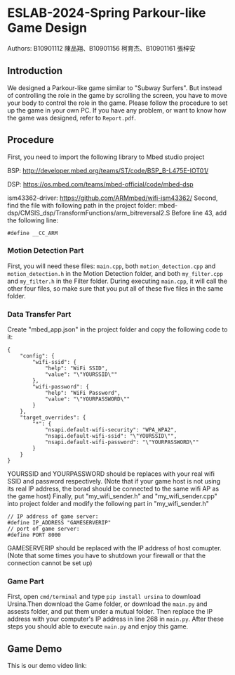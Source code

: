 # ESLAB-2024-Spring Parkour-like Game Design
Authors: B10901112 陳品翔、B10901156 柯育杰、B10901161 張梓安  

## Introduction
We designed a Parkour-like game similar to "Subway Surfers". But instead of controlling the role in the game by scrolling the screen, you have to move your body to control the role in the game. Please follow the procedure to set up the game in your own PC. If you have any problem, or want to know how the game was designed, refer to ``Report.pdf``.  

## Procedure
First, you need to import the following library to Mbed studio project

BSP: http://developer.mbed.org/teams/ST/code/BSP_B-L475E-IOT01/

DSP: https://os.mbed.com/teams/mbed-official/code/mbed-dsp

ism43362-driver: https://github.com/ARMmbed/wifi-ism43362/
Second, find the file with following path in the project folder:
mbed-dsp/CMSIS_dsp/TransformFunctions/arm_bitreversal2.S
Before line 43, add the following line:
```
#define __CC_ARM
```
### Motion Detection Part
First, you will need these files: ``main.cpp``, both ``motion_detection.cpp`` and ``motion_detection.h`` in the Motion Detection folder, and both ``my_filter.cpp`` and ``my_filter.h`` in the Filter folder. During executing ``main.cpp``, it will call the other four files, so make sure that you put all of these five files in the same folder.  

### Data Transfer Part
Create "mbed_app.json" in the project folder and copy the following code to it:
```
{
    "config": {
        "wifi-ssid": {
            "help": "WiFi SSID",
            "value": "\"YOURSSID\""
        },
        "wifi-password": {
            "help": "WiFi Password",
            "value": "\"YOURPASSWORD\""
        }
    },
    "target_overrides": {
        "*": {
            "nsapi.default-wifi-security": "WPA_WPA2",
            "nsapi.default-wifi-ssid": "\"YOURSSID\"",
            "nsapi.default-wifi-password": "\"YOURPASSWORD\""
        }
    }
}
```
YOURSSID and YOURPASSWORD should be replaces with your real wifi SSID and password respectively.
(Note that if your game host is not using its real IP address, the borad should be connected to the same wifi AP as the game host)
Finally, put "my_wifi_sender.h" and "my_wifi_sender.cpp" into project folder and modify the following part in "my_wifi_sender.h"
```
// IP address of game server:
#define IP_ADDRESS "GAMESERVERIP"
// port of game server:
#define PORT 8000
```
GAMESERVERIP should be replaced with the IP address of host comupter.
(Note that some times you have to shutdown your firewall or that the connection cannot be set up)
### Game Part
First, open ``cmd/terminal`` and type ``pip install ursina`` to download Ursina.Then download the Game folder, or download the ``main.py`` and assests folder, and put them under a mutual folder. Then replace the IP address with your computer's IP address in line 268 in ``main.py``. After these steps you should able to execute ``main.py`` and enjoy this game.  

## Game Demo
This is our demo video link:

